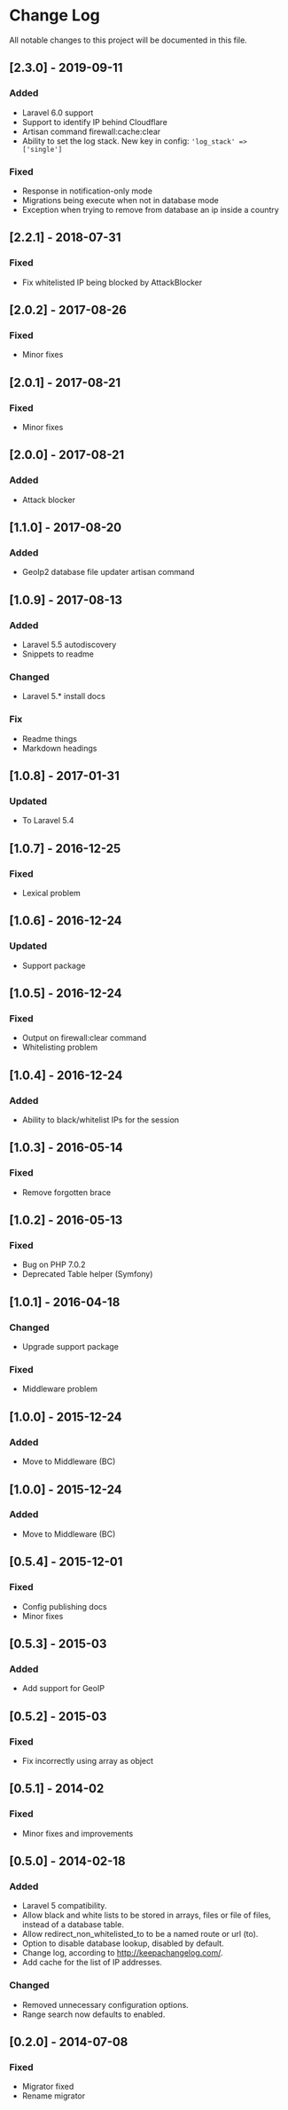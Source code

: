 # Change Log
All notable changes to this project will be documented in this file.

## [2.3.0] - 2019-09-11
### Added
- Laravel 6.0 support
- Support to identify IP behind Cloudflare
- Artisan command firewall:cache:clear
- Ability to set the log stack. New key in config: `'log_stack' => ['single']`

### Fixed
- Response in notification-only mode
- Migrations being execute when not in database mode
- Exception when trying to remove from database an ip inside a country

## [2.2.1] - 2018-07-31
### Fixed
- Fix whitelisted IP being blocked by AttackBlocker

## [2.0.2] - 2017-08-26
### Fixed
- Minor fixes

## [2.0.1] - 2017-08-21
### Fixed
- Minor fixes

## [2.0.0] - 2017-08-21
### Added
- Attack blocker

## [1.1.0] - 2017-08-20
### Added
- GeoIp2 database file updater artisan command

## [1.0.9] - 2017-08-13
### Added
- Laravel 5.5 autodiscovery
- Snippets to readme
### Changed
- Laravel 5.* install docs
### Fix
- Readme things
- Markdown headings

## [1.0.8] - 2017-01-31
### Updated
- To Laravel 5.4

## [1.0.7] - 2016-12-25
### Fixed
- Lexical problem

## [1.0.6] - 2016-12-24
### Updated
- Support package

## [1.0.5] - 2016-12-24
### Fixed
- Output on firewall:clear command
- Whitelisting problem

## [1.0.4] - 2016-12-24
### Added
- Ability to black/whitelist IPs for the session

## [1.0.3] - 2016-05-14
### Fixed
- Remove forgotten brace

## [1.0.2] - 2016-05-13
### Fixed
- Bug on PHP 7.0.2
- Deprecated Table helper (Symfony)

## [1.0.1] - 2016-04-18
### Changed
- Upgrade support package
### Fixed
- Middleware problem

## [1.0.0] - 2015-12-24
### Added
- Move to Middleware (BC)

## [1.0.0] - 2015-12-24
### Added
- Move to Middleware (BC)

## [0.5.4] - 2015-12-01
### Fixed
- Config publishing docs
- Minor fixes

## [0.5.3] - 2015-03
### Added
- Add support for GeoIP

## [0.5.2] - 2015-03
### Fixed
- Fix incorrectly using array as object
 
## [0.5.1] - 2014-02
### Fixed
- Minor fixes and improvements
 
## [0.5.0] - 2014-02-18
### Added
- Laravel 5 compatibility.
- Allow black and white lists to be stored in arrays, files or file of files, instead of a database table.
- Allow redirect_non_whitelisted_to to be a named route or url (to).
- Option to disable database lookup, disabled by default.
- Change log, according to http://keepachangelog.com/.
- Add cache for the list of IP addresses.

### Changed
- Removed unnecessary configuration options.
- Range search now defaults to enabled.

## [0.2.0] - 2014-07-08
### Fixed
- Migrator fixed
- Rename migrator
